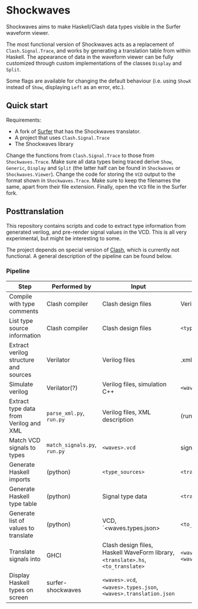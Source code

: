# Shockwaves

Shockwaves aims to make Haskell/Clash data types visible in the Surfer waveform viewer.

The most functional version of Shockwaves acts as a replacement of `Clash.Signal.Trace`, and works by generating a translation table from within Haskell. The appearance of data in the waveform viewer can be fully customized through custom implementations of the classes `Display` and `Split`.

Some flags are available for changing the default behaviour (i.e. using `ShowX` instead of `Show`, displaying `Left` as an error, etc.).

## Quick start

Requirements:
- A fork of [Surfer](https://gitlab.com/The-Redstar/surfer-shockwaves/) that has the Shockwaves translator.
- A project that uses `Clash.Signal.Trace`
- The Shockwaves library

Change the functions from `Clash.Signal.Trace` to those from `Shockwaves.Trace`.
Make sure all data types being traced derive `Show`, `Generic`, `Display` and `Split` (the latter half can be found in `Shockwaves` or `Shockwaves.Viewer`).
Change the code for storing the `VCD` output to the format shown in `Shockwaves.Trace`. Make sure to keep the filenames the same, apart from their file extension.
Finally, open the `VCD` file in the Surfer fork.

## Posttranslation

This repository contains scripts and code to extract type information from generated verilog, and pre-render signal values in the VCD.
This is all very experimental, but might be interesting to some.

The project depends on special version of [Clash](), which is currently not functional. A general description of the pipeline can be found below.


### Pipeline

| Step                                          | Performed by      | Input                             | Output                            |
| --------------------------------------------- | ----------------- | --------------------------------- | --------------------------------- |
| Compile with type comments                    | Clash compiler    | Clash design files                | Verilog files                     |
| List type source information                  | Clash compiler    | Clash design files                | `<type_sources>`                  |
| Extract verilog structure and sources         | Verilator         | Verilog files                     | <design>.xml                      |
| Simulate verilog                              | Verilator(?)      | Verilog files, simulation C++     | `<waves>.vcd`                     |
| Extract type data from Verilog and XML        | `parse_xml.py`, `run.py` | Verilog files, XML description | (runtime)           |
| Match VCD signals to types                    | `match_signals.py`, `run.py` | `<waves>.vcd`|signals list, type data | `<waves>.types.json`         |
| Generate Haskell imports                      | (python)          | `<type_sources>`                  | `<translate>.hs`                  |
| Generate Haskell type table                   | (python)          | Signal type data                  | `<translate>.hs`                  |
| Generate list of values to translate          | (python)          | VCD, `<waves.types.json>          | `<to_translate>`                  |
| Translate signals into                        | GHCI              | Clash design files, Haskell WaveForm library, `<translate>.hs`, `<to_translate>` | `<waves>.types.json`, `<waves>.translation.json` |
| Display Haskell types on screen               | surfer-shockwaves | `<waves>.vcd`,`<waves>.types.json`, `<waves>.translation.json` |      |